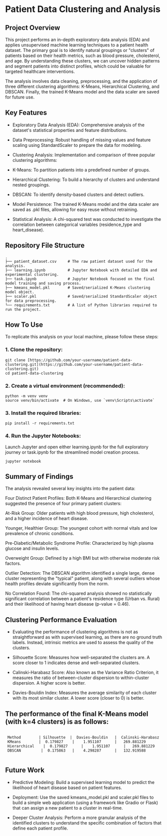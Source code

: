 # Patient Data Clustering and Analysis


## Project Overview

This project performs an in-depth exploratory data analysis (EDA) and applies unsupervised machine learning techniques to a patient health dataset. The primary goal is to identify natural groupings or "clusters" of patients based on their health metrics, such as blood pressure, cholesterol, and age. By understanding these clusters, we can uncover hidden patterns and segment patients into distinct profiles, which could be valuable for targeted healthcare interventions.

The analysis involves data cleaning, preprocessing, and the application of three different clustering algorithms: K-Means, Hierarchical Clustering, and DBSCAN. Finally, the trained K-Means model and the data scaler are saved for future use.

## Key Features

- Exploratory Data Analysis (EDA): Comprehensive analysis of the dataset's statistical properties and feature distributions.

- Data Preprocessing: Robust handling of missing values and feature scaling using StandardScaler to prepare the data for modeling.

- Clustering Analysis: Implementation and comparison of three popular clustering algorithms:

- K-Means: To partition patients into a predefined number of groups.

- Hierarchical Clustering: To build a hierarchy of clusters and understand nested groupings.

- DBSCAN: To identify density-based clusters and detect outliers.

- Model Persistence: The trained K-Means model and the data scaler are saved as .pkl files, allowing for easy reuse without retraining.

- Statistical Analysis: A chi-squared test was conducted to investigate the correlation between categorical variables (residence_type and heart_disease).

## Repository File Structure
```
.
├── patient_dataset.csv     # The raw patient dataset used for the analysis.
├── learning.ipynb          # Jupyter Notebook with detailed EDA and experimental clustering.
├── task.ipynb              # Jupyter Notebook focused on the final model training and saving process.
├── kmeans_model.pkl        # Saved/serialized K-Means clustering model object.
├── scaler.pkl              # Saved/serialized StandardScaler object for data preprocessing.
└── requirements.txt        # A list of Python libraries required to run the project.
```

## How To Use

To replicate this analysis on your local machine, please follow these steps:

### 1. Clone the repository:
```
git clone [https://github.com/your-username/patient-data-clustering.git](https://github.com/your-username/patient-data-clustering.git)
cd patient-data-clustering
```
### 2. Create a virtual environment (recommended):
```
python -m venv venv
source venv/bin/activate  # On Windows, use `venv\Scripts\activate`
```

### 3. Install the required libraries:
```
pip install -r requirements.txt
```
### 4. Run the Jupyter Notebooks:
Launch Jupyter and open either learning.ipynb for the full exploratory journey or task.ipynb for the streamlined model creation process.
```
jupyter notebook
```

##  Summary of Findings

The analysis revealed several key insights into the patient data:

Four Distinct Patient Profiles: Both K-Means and Hierarchical clustering suggested the presence of four primary patient clusters:

At-Risk Group: Older patients with high blood pressure, high cholesterol, and a higher incidence of heart disease.

Younger, Healthier Group: The youngest cohort with normal vitals and low prevalence of chronic conditions.

Pre-Diabetic/Metabolic Syndrome Profile: Characterized by high plasma glucose and insulin levels.

Overweight Group: Defined by a high BMI but with otherwise moderate risk factors.

Outlier Detection: The DBSCAN algorithm identified a single large, dense cluster representing the "typical" patient, along with several outliers whose health profiles deviate significantly from the norm.

No Correlation Found: The chi-squared analysis showed no statistically significant correlation between a patient's residence type (Urban vs. Rural) and their likelihood of having heart disease (p-value = 0.46).

## Clustering Performance Evaluation

- Evaluating the performance of clustering algorithms is not as straightforward as with supervised learning, as there are no ground truth labels. Instead, intrinsic metrics are used to assess the quality of the clusters.

- Silhouette Score: Measures how well-separated the clusters are. A score closer to 1 indicates dense and well-separated clusters.

- Calinski-Harabasz Score: Also known as the Variance Ratio Criterion, it measures the ratio of between-cluster dispersion to within-cluster dispersion. A higher score is better.

- Davies-Bouldin Index: Measures the average similarity of each cluster with its most similar cluster. A lower score (closer to 0) is better.

## The performance of the final K-Means model (with k=4 clusters) is as follows:

```

 Method	       | Silhouette	 |  Davies-Bouldin	 |  Calinski-Harabasz
 KMeans	       |  0.179827	  |    1.951107	     |   269.881229
 Hierarchical	 |  0.179827	  |    1.951107	     |   269.881229
 DBSCAN       	|  0.175863	  |    4.298287	     |   132.919588


```


## Future Work
- Predictive Modeling: Build a supervised learning model to predict the likelihood of heart disease based on patient features.

- Deployment: Use the saved kmeans_model.pkl and scaler.pkl files to build a simple web application (using a framework like Gradio or Flask) that can assign a new patient to a cluster in real-time.

- Deeper Cluster Analysis: Perform a more granular analysis of the identified clusters to understand the specific combination of factors that define each patient profile.
